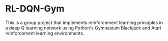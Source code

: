 # RL-DQN-Gym

This is a group project that implements reinforcement learning principles in a deep Q learning network using Python's Gymnasium Blackjack and Atari reinforcement learning environments.
